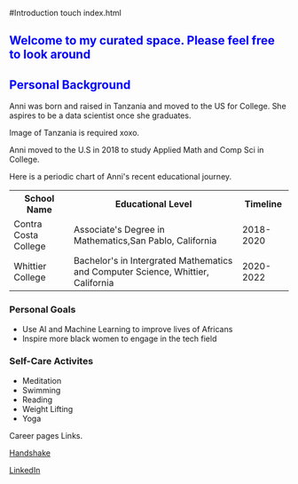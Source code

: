 #Introduction
touch index.html

<!DOCTYPE html>

<html>
  <head>
    <title>Anni Bamwenda</title>
  </head>
  <body>
    <style>
      h2 {
          color:blue;
      }
    </style>
    <h2>Welcome to my curated space. Please feel free to look around</h2>
    <h2>Personal Background</h2>
    Anni was born and raised in Tanzania and moved to the US for College. She aspires to be a data scientist once she graduates.
    <p>Image of Tanzania is required xoxo.</p>
    <p>Anni moved to the U.S in 2018 to study Applied Math and Comp Sci in College.</p>
    <p>Here is a periodic chart of Anni's recent educational journey.</p>
    <table>
     <tr>
       <th>School Name</th>
       <th>Educational Level</th>
       <th>Timeline</th>
    <tr>
      <td>Contra Costa College</td>
      <td>Associate's Degree in Mathematics,San Pablo, California</td>
      <td>2018-2020</td>
    </tr>
    <tr>
      <td>Whittier College</td>
      <td>Bachelor's in Intergrated Mathematics and Computer Science, Whittier, California</td>
      <td>2020-2022</td>
    </tr>
    </table> 
    <h3>Personal Goals</h3>
    <ul>
      <li>Use AI and Machine Learning to improve lives of Africans</li>
      <li>Inspire more black women to engage in the tech field</li>
    </ul>
    <h3>Self-Care Activites</h3>
    <ul>
      <li>Meditation</li>
      <li>Swimming</li>
      <li>Reading</li>
      <li>Weight Lifting</li>
      <li>Yoga</li>
    </ul>
    <p> Career pages Links.</p>
    <a href = "https://app.joinhandshake.com/users/27520378">Handshake</a>
    <p>
    <a href = "https://www.linkedin.com/in/anni-bamwenda-402005192/">LinkedIn</a>
    </p>
  </body> 
</html>
